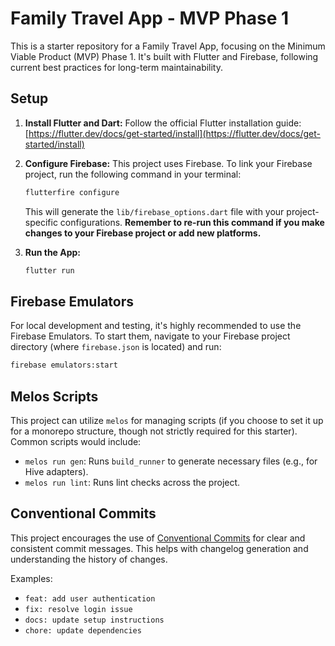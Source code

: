 
# Family Travel App - MVP Phase 1

This is a starter repository for a Family Travel App, focusing on the Minimum Viable Product (MVP) Phase 1. It's built with Flutter and Firebase, following current best practices for long-term maintainability.

## Setup

1.  **Install Flutter and Dart:**
    Follow the official Flutter installation guide: [https://flutter.dev/docs/get-started/install](https://flutter.dev/docs/get-started/install)

2.  **Configure Firebase:**
    This project uses Firebase. To link your Firebase project, run the following command in your terminal:
    ```bash
    flutterfire configure
    ```
    This will generate the `lib/firebase_options.dart` file with your project-specific configurations. **Remember to re-run this command if you make changes to your Firebase project or add new platforms.**

3.  **Run the App:**
    ```bash
    flutter run
    ```

## Firebase Emulators

For local development and testing, it's highly recommended to use the Firebase Emulators. To start them, navigate to your Firebase project directory (where `firebase.json` is located) and run:

```bash
firebase emulators:start
```

## Melos Scripts

This project can utilize `melos` for managing scripts (if you choose to set it up for a monorepo structure, though not strictly required for this starter). Common scripts would include:

*   `melos run gen`: Runs `build_runner` to generate necessary files (e.g., for Hive adapters).
*   `melos run lint`: Runs lint checks across the project.

## Conventional Commits

This project encourages the use of [Conventional Commits](https://www.conventionalcommits.org/en/v1.0.0/) for clear and consistent commit messages. This helps with changelog generation and understanding the history of changes.

Examples:

*   `feat: add user authentication`
*   `fix: resolve login issue`
*   `docs: update setup instructions`
*   `chore: update dependencies`


